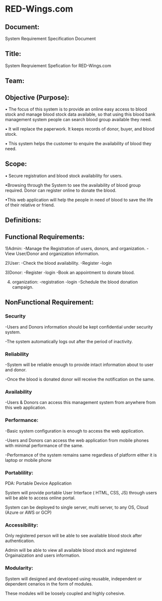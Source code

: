 # RED-Wings.com

## Document:
System Requirement Specification Document

## Title:
System Reqruiement Spefication for RED-Wings.com

## Team: 
 


## Objective (Purpose):
  • The focus of this system is to provide an online easy access to blood 
    stock and manage blood stock data available, so that using this blood 
    bank management system people can search blood group 
    available they need. 
  
  • It will replace the paperwork. It keeps records 
    of donor, buyer, and blood stock.

  • This system helps the customer to enquire the availability of blood 
    they need.


## Scope:
  • Secure registration and blood stock availability for users.

  •Browsing through the System to see the availability of blood 
     group required. Donor can register online to donate the blood.

  •This web application will help the people in need of blood to save 
     the life of their relative or friend.



## Definitions:
	

## Functional Requirements:

 1)Admin:
  -Manage the Registration of users, donors, and organization. 
  -View User/Donor and organization information.

 2)User:
  -Check the blood availability.
  -Register
  -login
 
 3)Donor:
  -Register
  -login
  -Book an appointment to donate blood.
 
 4) organization:
  -registration
  -login
  -Schedule the blood donation campaign.


	
## NonFunctional Requirement:

### Security

   -Users and Donors information should be kept confidential under security system.

   -The system automatically logs out after the period of inactivity.


### Reliability

   -System will be reliable enough to provide intact information about to user and donor.

   -Once the blood is donated donor will receive the notification on the same.


### Availability

   -Users & Donors can access this management system from anywhere 
      from this web application.


### Performance:

   -Basic system configuration is enough to access the web application.

   -Users and Donors can access the web application from mobile phones with minimal
       performance of the same. 

   -Performance of the system remains same regardless of platform either it is laptop or 
       mobile phone


### Portablility:
   
  PDA: Portable Device Application

  System will provide portable User Interface ( HTML, CSS, JS) through  users will be able to access online portal.
 
  System can be deployed to single server, multi server, to any OS, Cloud (Azure or AWS or GCP)

### Accessibility:

  Only registered person will be able to see available blood stock after authentication.

  Admin will be able to view all available blood stock and registered Orgainaization and users information.


### Modularity:
  System will designed and developed using reusable, independent or dependent cenarios in the form of modules.
  
  These modules will be loosely coupled and highly cohesive.